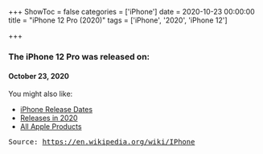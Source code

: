 +++
ShowToc = false
categories = ['iPhone']
date = 2020-10-23 00:00:00
title = "iPhone 12 Pro (2020)"
tags = ['iPhone', '2020', 'iPhone 12']

+++

### The iPhone 12 Pro was released on: 
#### October 23, 2020


<!--more-->


    
You might also like:

- [iPhone Release Dates](https://AppleReleaseDate.com/categories/iphone/)
- [Releases in 2020](https://AppleReleaseDate.com/tags/2020/)
- [All Apple Products](https://AppleReleaseDate.com/categories/)



<kbd> Source: https://en.wikipedia.org/wiki/IPhone</kbd>

